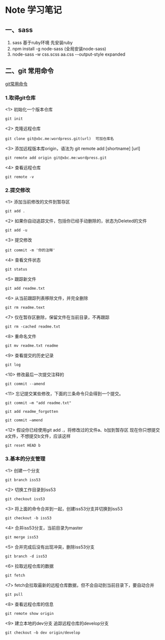 # Note 学习笔记
## 一、sass
1. sass 基于ruby环境 先安装ruby
2. npm install -g node-sass   (全局安装node-sass)
3. node-sass -w css.scss aa.css --output-style expanded 
## 二、git 常用命令
[git常用命令](URL 'https://github.com/Nancy0123/Note/blob/master/git.md')

### 1.取得git仓库
<1> 初始化一个版本仓库

    git init

<2> 克隆远程仓库

    git clone git@xbc.me:wordpress.git(url)  可加仓库名
   
<3> 添加远程版本库origin，语法为 git remote add [shortname] [url]

    git remote add origin git@xbc.me:wordpress.git
    
<4> 查看远程仓库

    git remote -v
    
### 2.提交修改

<1> 添加当前修改的文件到暂存区

    git add .

<2> 如果你自动追踪文件，包括你已经手动删除的，状态为Deleted的文件

    git add -u
   
<3> 提交修改

    git commit -m '你的注释'
    
<4> 查看文件状态

    git status
    
<5> 跟踪新文件

    git add readme.txt

<6> 从当前跟踪列表移除文件，并完全删除

    git rm readme.text
   
<7> 仅在暂存区删除，保留文件在当前目录，不再跟踪

    git rm -cached readme.txt
    
<8> 重命名文件

    git mv readme.txt readme
    
<9> 查看提交的历史记录

    git log

<10> 修改最后一次提交注释的

    git commit --amend
   
<11> 忘记提交某些修改，下面的三条命令只会得到一个提交。

    git commit –m "add readme.txt"
    
    git add readme_forgotten
    
    git commit –amend
    
<12> 假设你已经使用git add .，将修改过的文件a、b加到暂存区 现在你只想提交a文件，不想提交b文件，应该这样
     
    git reset HEAD b
    
### 3.基本的分支管理
<1> 创建一个分支

    git branch iss53

<2> 切换工作目录到iss53

    git checkout iss53
   
<3> 将上面的命令合并到一起，创建iss53分支并切换到iss53

    git checkout -b iss53
    
<4> 合并iss53分支，当前目录为master

    git merge iss53
    
<5> 合并完成后没有出现冲突，删除iss53分支

    git branch -d iss53

<6> 拉取远程仓库的数据

    git fetch
   
<7> fetch会拉取最新的远程仓库数据，但不会自动到当前目录下，要自动合并

    git pull
    
<8> 查看远程仓库的信息

    git remote show origin
    
<9> 建立本地的dev分支 追踪远程仓库的develop分支

    git checkout –b dev origin/develop




